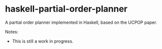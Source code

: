 haskell-partial-order-planner
=============================

A partial order planner implemented in Haskell, based on the UCPOP paper.

Notes:
 * This is still a work in progress.
